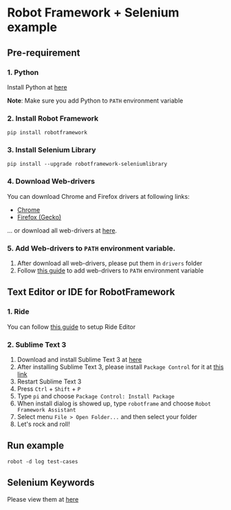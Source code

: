 # Robot Framework + Selenium example

## Pre-requirement
### 1. Python
Install Python at [here](https://www.python.org/downloads/)

**Note**: Make sure you add Python to `PATH` environment variable 

### 2. Install Robot Framework
```
pip install robotframework
```


### 3. Install Selenium Library
```
pip install --upgrade robotframework-seleniumlibrary
```

### 4. Download Web-drivers

You can download Chrome and Firefox drivers at following links:
 * [Chrome](https://sites.google.com/a/chromium.org/chromedriver/downloads)
 * [Firefox (Gecko)](https://github.com/mozilla/geckodriver/releases)

... or download all web-drivers at [here](https://seleniumhq.github.io/selenium/docs/api/py/index.html#drivers).

### 5. Add Web-drivers to `PATH` environment variable.
 1. After download all web-drivers, please put them in `drivers` folder
 2. Follow [this guide](https://www.java.com/en/download/help/path.xml) to add web-drivers to `PATH` environment variable
 
## Text Editor or IDE for RobotFramework
### 1. Ride
You can follow [this guide](https://github.com/robotframework/RIDE/wiki) to setup Ride Editor

### 2. Sublime Text 3
 1. Download and install Sublime Text 3 at [here](https://www.sublimetext.com/3)
 2. After installing Sublime Text 3, please install `Package Control` for it at [this link](https://packagecontrol.io/installation)
 3. Restart Sublime Text 3
 4. Press `Ctrl` + `Shift` + `P`
 5. Type `pi` and choose `Package Control: Install Package`
 6. When install dialog is showed up, type `robotframe` and choose `Robot Framework Assistant`
 7. Select menu `File > Open Folder...` and then select your folder
 8. Let's rock and roll!

## Run example
```
robot -d log test-cases
```

## Selenium Keywords
Please view them at [here](http://robotframework.org/SeleniumLibrary/SeleniumLibrary.html#Create%20Webdriver)